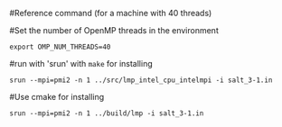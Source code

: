#Reference command (for a machine with 40 threads)

#Set the number of OpenMP threads in the environment
```
export OMP_NUM_THREADS=40
```

#run with 'srun' with `make` for installing
```
srun --mpi=pmi2 -n 1 ../src/lmp_intel_cpu_intelmpi -i salt_3-1.in
```

#Use cmake for installing
```
srun --mpi=pmi2 -n 1 ../build/lmp -i salt_3-1.in
```
